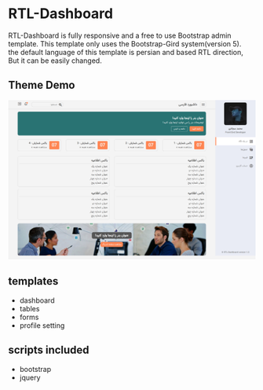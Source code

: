 # RTL-Dashboard
RTL-Dashboard is fully responsive and a free to use Bootstrap admin template. This template only uses the Bootstrap-Gird system(version 5).\
the default language of this template is persian and based RTL direction, But it can be easily changed.

## Theme Demo
![RTL-Dashboard](https://github.com/mohammadsjh/RTL-Dashboard/blob/main/sc.png?raw=true 
"RTL-Dashboard")

## templates
* dashboard
* tables
* forms
* profile setting

## scripts included
* bootstrap
* jquery